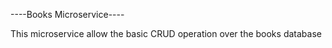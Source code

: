 ----Books Microservice---- 

This microservice allow the basic CRUD operation over the books database
